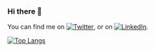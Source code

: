 ### Hi there 👋
<!-- Actual text -->

You can find me on [![Twitter][1.2]][1], or on [![LinkedIn][2.2]][2].

<!-- Icons -->

[1.2]: http://i.imgur.com/wWzX9uB.png (twitter icon without padding)
[2.2]: https://raw.githubusercontent.com/MartinHeinz/MartinHeinz/master/linkedin-3-16.png (LinkedIn icon without padding)

<!-- Links to your social media accounts -->

[1]: https://twitter.com/RicheTechGuy
[2]: https://www.linkedin.com/in/jonathan-riche-70bbba31

<!--[![Jonathans's GitHub stats](https://github-readme-stats.vercel.app/api?username=JonathanRiche&theme=onedark&count_private=true)](https://github.com/JonathanRiche/github-readme-stats) -->
[![Top Langs]()](https://github.com/JonathanRiche/github-readme-stats)


